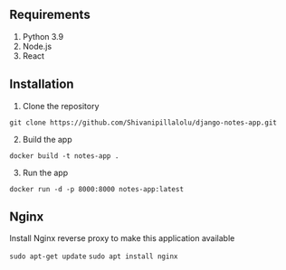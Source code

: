 

## Requirements
1. Python 3.9
2. Node.js
3. React

## Installation
1. Clone the repository
```
git clone https://github.com/Shivanipillalolu/django-notes-app.git
```

2. Build the app
```
docker build -t notes-app .
```

3. Run the app
```
docker run -d -p 8000:8000 notes-app:latest
```

## Nginx

Install Nginx reverse proxy to make this application available

`sudo apt-get update`
`sudo apt install nginx`
